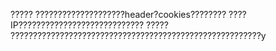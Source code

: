 ?????
        ????????????????????header?cookies????????
        ????IP????????????????????????????
?????
        ????????????????????????????????????????????????????????y